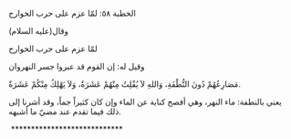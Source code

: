   الخطبة  ٥٨: لمّا عزم على حرب الخوارج	

وقال(عليه السلام)

لمّا عزم على حرب الخوارج

وقيل له: إن القوم قد عبروا جسر النهروان

مَصَارِعُهُمْ دُونَ النُّطْفَةِ، وَاللهِ لاَ يُفْلِتُ مِنْهُمْ عَشَرَةٌ، وَلاَ يَهْلِكُ مِنْكُمْ عَشَرَةٌ.

يعني بالنطفة: ماء النهر، وهي أفصح كناية عن الماء وإن كان كثيراً جماً، وقد أشرنا إلى ذلك فيما تقدم عند مضيّ ما أشبهه.

​	     ****************************  
